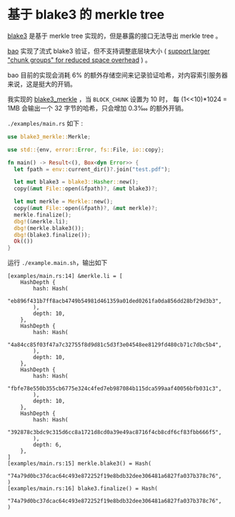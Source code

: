 <!-- 本文件由 ./make.md 自动生成，请不要直接修改此文件 -->

# 基于 blake3 的 merkle tree

[blake3](https://github.com/BLAKE3-team/BLAKE3) 是基于 merkle tree 实现的，但是暴露的接口无法导出 merkle tree 。

[bao](https://github.com/oconnor663/bao) 实现了流式 blake3 验证，但不支持调整底层块大小 ( [support larger "chunk groups" for reduced space overhead](https://github.com/oconnor663/bao/issues/34) ) 。

bao 目前的实现会消耗 6% 的额外存储空间来记录验证哈希，对内容索引服务器来说，这是挺大的开销。

我实现的 [blake3_merkle](https://github.com/rmw-lib/blake3_merkle) ，当 `BLOCK_CHUNK` 设置为 10 时， 每 (1<<10)*1024 = 1MB 会输出一个 32 字节的哈希，只会增加 0.3‱  的额外开销。

`./examples/main.rs` 如下 :

```rust
use blake3_merkle::Merkle;

use std::{env, error::Error, fs::File, io::copy};

fn main() -> Result<(), Box<dyn Error>> {
  let fpath = env::current_dir()?.join("test.pdf");

  let mut blake3 = blake3::Hasher::new();
  copy(&mut File::open(&fpath)?, &mut blake3)?;

  let mut merkle = Merkle::new();
  copy(&mut File::open(&fpath)?, &mut merkle)?;
  merkle.finalize();
  dbg!(&merkle.li);
  dbg!(merkle.blake3());
  dbg!(blake3.finalize());
  Ok(())
}
```

运行 `./example.main.sh`，输出如下

```
[examples/main.rs:14] &merkle.li = [
    HashDepth {
        hash: Hash(
            "eb896f431b7ff8acb4749b54981d461359a01ded0261fa0da856dd28bf29d3b3",
        ),
        depth: 10,
    },
    HashDepth {
        hash: Hash(
            "4a84cc85f03f47a7c32755f8d9d81c5d3f3e04548ee8129fd480cb71c7dbc5b4",
        ),
        depth: 10,
    },
    HashDepth {
        hash: Hash(
            "fbfe78e550b355cb6775e324c4fed7eb987084b115dca599aaf40056bfb031c3",
        ),
        depth: 10,
    },
    HashDepth {
        hash: Hash(
            "392878c3bdc9c315d6cc8a1721d8cd0a39e49ac8716f4cb8cdf6cf83fbb666f5",
        ),
        depth: 6,
    },
]
[examples/main.rs:15] merkle.blake3() = Hash(
    "74a79d0bc37dcac64c493e872252f19e8bdb32dee306481a6827fa037b378c76",
)
[examples/main.rs:16] blake3.finalize() = Hash(
    "74a79d0bc37dcac64c493e872252f19e8bdb32dee306481a6827fa037b378c76",
)
```